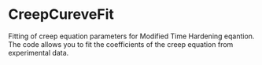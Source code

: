 # CreepCureveFit
Fitting of creep equation parameters for Modified Time Hardening eqantion.
The code allows you to fit the coefficients of the creep equation from experimental data.
